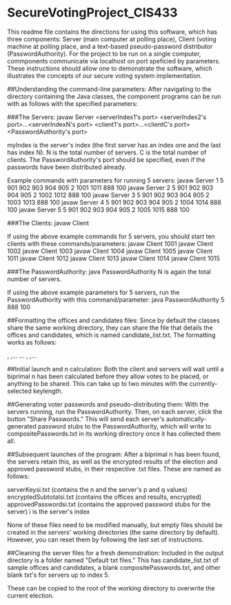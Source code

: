 # SecureVotingProject_CIS433
This readme file contains the directions for using this software, which has three components: Server (main computer at polling place), Client (voting machine at polling place, and a text-based pseudo-password distributor (PasswordAuthority). For the project to be run on a single computer, commponents communicate via localhost on port speficied by parameters. These instructions should allow one to demonstrate the software, which illustrates the concepts of our secure voting system implementation.

##Understanding the command-line parameters:
After navigating to the directory containing the Java classes, the component programs can be run with as follows with the specified parameters:

###The Servers:
javaw Server <myIndex> <N> <serverIndex1's port> <serverIndex2's port>...<serverIndexN's port> <C> <client1's port>...<clientC's port> <PasswordAuthority's port> <total number of eligible voters>

myIndex is the server's index (the first server has an index one and the last has index N).
N is the total number of servers.
C is the total number of clients.
The PasswordAuthority's port should be specified, even if the passwords have been distributed already.

Example commands with parameters for running 5 servers:
javaw Server 1 5 901 902 903 904 905 2 1001 1011 888 100
javaw Server 2 5 901 902 903 904 905 2 1002 1012 888 100
javaw Server 3 5 901 902 903 904 905 2 1003 1013 888 100
javaw Server 4 5 901 902 903 904 905 2 1004 1014 888 100
javaw Server 5 5 901 902 903 904 905 2 1005 1015 888 100

###The Clients:
javaw Client <myPort>

If  using the above example commands for 5 servers, you should start ten clients with these commands/parameters:
javaw Client 1001
javaw Client 1002
javaw Client 1003
javaw Client 1004
javaw Client 1005
javaw Client 1011
javaw Client 1012
javaw Client 1013
javaw Client 1014
javaw Client 1015


###The PasswordAuthority:
java PasswordAuthority <N> <myPort> <total number of eligible voters>
N is again the total number of servers.

If using the above example parameters for 5 servers, run the PasswordAuthority with this command/parameter:
java PasswordAuthority 5 888 100

##Formatting the offices and candidates files:
Since by default the classes share the same working directory, they can share the file that details the offices and candidates, which is named candidate_list.txt. The formatting works as follows:

<name of first office>, <first candidate name>,...<last candidate name>
...
<name of last office>, <first candidate name>,...<last candidate name>

##Initial launch and n calculation:
Both the client and servers will wait until a biprimal n has been calculated before they allow votes to be placed, or anything to be shared. This can take up to two minutes with the currently-selected keylength. 

##Generating voter passwords and pseudo-distributing them: 
With the servers running, run the PasswordAuthority. Then, on each server, click the button "Share Passwords." This will send each server's automatically-generated password stubs to the PasswordAuthority, which will write to compositePasswords.txt in its working directory once it has collected them all.

##Subsequent launches of the program:
After a biprimal n has been found, the servers retain this, as well as the encrypted results of the election and approved password stubs, in their respective .txt files. These are named as follows:

serverKeysi.txt (contains the n and the server's p and q values)
encryptedSubtotalsi.txt (contains the offices and results, encrypted)
approvedPasswordsi.txt (contains the approved password stubs for the server)
i is the server's index

None of these files need to be modified manually, but empty files should be created in the servers' working directories (the same directory by default). However, you can reset them by following the last set of instructions.


##Cleaning the server files for a fresh demonstration:
Included in the output directory is a folder named "Default txt files." This has candidate_list.txt of sample offices and candidates, a blank compositePasswords.txt, and other blank txt's for servers up to index 5.

These can be copied to the root of the working directory to overwrite the current election.